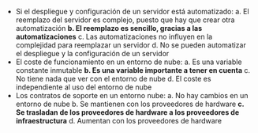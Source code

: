- Si el despliegue y configuración de un servidor está automatizado:
  a. El reemplazo del servidor es complejo, puesto que hay que crear otra automatización
  **b. El reemplazo es sencillo, gracias a las automatizaciones**
  c. Las automatizaciones no influyen en la complejidad para reemplazar un servidor
  d. No se pueden automatizar el despliegue y la configuración de un servidor
- El coste de funcionamiento en un entorno de nube:
  a. Es una variable constante inmutable
  **b. Es una variable importante a tener en cuenta**
  c. No tiene nada que ver con el entorno de nube
  d. El coste es independiente al uso del entorno de nube
- Los contratos de soporte en un entorno nube:
  a. No hay cambios en un entorno de nube
  b. Se mantienen con los proveedores de hardware
  **c. Se trasladan de los proveedores de hardware a los proveedores de infraestructura**
  d. Aumentan con los proveedores de hardware
